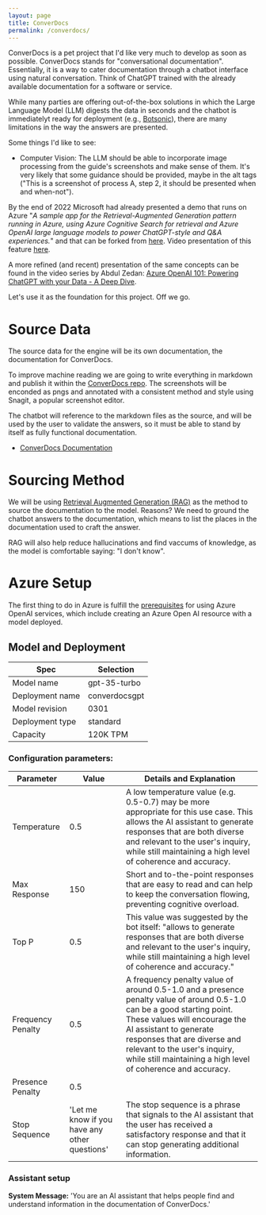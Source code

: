 ```yaml
---
layout: page
title: ConverDocs
permalink: /converdocs/
---
```


ConverDocs is a pet project that I'd like very much to develop as soon as possible.
ConverDocs stands for "conversational documentation". Essentially, it is a way to cater documentation through a chatbot interface using natural conversation. Think of ChatGPT trained with the already available documentation for a software or service.  

While many parties are offering out-of-the-box solutions in which the Large Language Model (LLM) digests the data in seconds and the chatbot is immediatelyt ready for deployment (e.g., [Botsonic](https://writesonic.com/botsonic)), there are many limitations in the way the answers are presented.

Some things I'd like to see:

- Computer Vision: The LLM should be able to incorporate image processing from the guide's screenshots and make sense of them. It's very likely that some guidance should be provided, maybe in the alt tags ("This is a screenshot of process A, step 2, it should be presented when and when-not").

By the end of 2022 Microsoft had already presented a demo that runs on Azure "_A sample app for the Retrieval-Augmented Generation pattern running in Azure, using Azure Cognitive Search for retrieval and Azure OpenAI large language models to power ChatGPT-style and Q&A experiences._" and that can be forked from [here](https://github.com/Azure-Samples/azure-search-openai-demo). Video presentation of this feature [here](https://www.youtube.com/watch?v=3t3qZu1Dy1k). 

A more refined (and recent) presentation of the same concepts can be found in the video series by Abdul Zedan: [Azure OpenAI 101: Powering ChatGPT with your Data - A Deep Dive](https://youtu.be/Z6fk1gZjDNg?si=wDsaVZILFFpX_PXU). 

Let's use it as the foundation for this project. Off we go.

# Source Data
The source data for the engine will be its own documentation, the documentation for ConverDocs. 

To improve machine reading we are going to write everything in markdown and publish it within the [ConverDocs repo](https://github.com/jose-salgado81/converdocs.git). The screenshots will be enconded as pngs and annotated with a consistent method and style using Snagit, a popular screenshot editor.

The chatbot will reference to the markdown files as the source, and will be used by the user to validate the answers, so it must be able to stand by itself as fully functional documentation.

- [ConverDocs Documentation](https://github.com/jose-salgado81/converdocs/blob/main/document1.md)

# Sourcing Method

We will be using [Retrieval Augmented Generation (RAG)](https://research.ibm.com/blog/retrieval-augmented-generation-RAG) as the method to source the documentation to the model. Reasons? We need to ground the chatbot answers to the documentation, which means to list the places in the documentation used to craft the answer.

RAG will also help reduce hallucinations and find vaccums of knowledge, as the model is comfortable saying: "I don't know".

# Azure Setup
The first thing to do in Azure is fulfill the [prerequisites](https://learn.microsoft.com/en-us/azure/ai-services/openai/quickstart?pivots=programming-language-studio&tabs=command-line#prerequisites) for using Azure OpenAI services, which include creating an Azure Open AI resource with a model deployed. 

## Model and Deployment
| Spec           | Selection       |
| -------------- | --------------- |
| Model name     | gpt-35-turbo    |
| Deployment name| converdocsgpt   |
| Model revision | 0301            |
| Deployment type| standard        |
| Capacity       | 120K TPM        |


### Configuration parameters:
| Parameter           | Value | Details and Explanation                                                                                             |
| ------------------- | ----- | ------------------------------------------------------------------------------------------------------------------ |
| Temperature         | 0.5   | A low temperature value (e.g. 0.5-0.7) may be more appropriate for this use case. This allows the AI assistant to generate responses that are both diverse and relevant to the user's inquiry, while still maintaining a high level of coherence and accuracy. |
| Max Response        | 150   | Short and to-the-point responses that are easy to read and can help to keep the conversation flowing, preventing cognitive overload.                                            |
| Top P               | 0.5   | This value was suggested by the bot itself: "allows to generate responses that are both diverse and relevant to the user's inquiry, while still maintaining a high level of coherence and accuracy." |
| Frequency Penalty   | 0.5   | A frequency penalty value of around 0.5-1.0 and a presence penalty value of around 0.5-1.0 can be a good starting point. These values will encourage the AI assistant to generate responses that are diverse and relevant to the user's inquiry, while still maintaining a high level of coherence and accuracy. |
| Presence Penalty    | 0.5   |                                                                                                                      |
| Stop Sequence       | 'Let me know if you have any other questions' | The stop sequence is a phrase that signals to the AI assistant that the user has received a satisfactory response and that it can stop generating additional information. |

### Assistant setup
**System Message:** 'You are an AI assistant that helps people find and understand information in the documentation of ConverDocs.'


